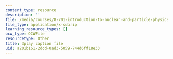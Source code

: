 ```yaml
---
content_type: resource
description: ''
file: /media/courses/8-701-introduction-to-nuclear-and-particle-physics-fall-2020/a201b1612dcd0ad35059744d6ff18e33_9QPqYAr-Zsc.srt
file_type: application/x-subrip
learning_resource_types: []
ocw_type: OCWFile
resourcetype: Other
title: 3play caption file
uid: a201b161-2dcd-0ad3-5059-744d6ff18e33
---
```

